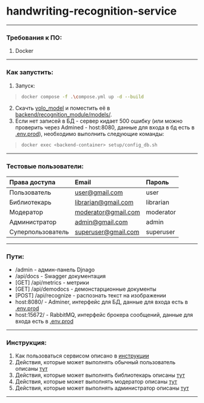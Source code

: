 # handwriting-recognition-service
***
### Требования к ПО:
1. Docker
***
### Как запустить:
1. Запуск:
>```Bash
>docker compose -f .\compose.yml up -d --build
>```
2. Скачть [yolo_model](https://drive.google.com/file/d/1I56uvn7kAMZIh7AZfDIIwjAysJj_sdu7/view) и поместить её в [backend/recognition_module/models/](/backend/recognition_module/models).
3. Если нет записей в БД - сервер кидает 500 ошибку (или можно проверить через Admined - host:8080, данные для входа в бд есть в [.env.prod](/docker/.env.prod)), необходимо выполнить следующие команды:
>```Bash
>docker exec <backend-container> setup/config_db.sh
>```
***
### Тестовые пользователи:
| Права доступа | Email | Пароль |
| :-| :- | :- |
| Пользователь | user@gmail.com | user |
| Библиотекарь | librarian@gmail.com | librarian |
| Модератор | moderator@gmail.com | moderator |
| Администратор | admin@gmail.com | admin |
| Суперпользователь | superuser@gmail.com | superuser |
***
### Пути:
* /admin - админ-панель Djnago
* /api/docs - Swagger документация
* [GET] /api/metrics - метрики 
* [GET] /api/demodocs - демонстарционные документы
* [POST] /api/recognize - распознать текст на изображении
* host:8080/ - Adminer, интерфейс для БД, данные для входа есть в [.env.prod](/docker/.env.prod)
* host:15672/ - RabbitMQ, интерфейс брокера сообщений, данные для входа есть в [.env.prod](/docker/.env.prod)
***
### Инструкция:
1. Как пользоваться сервисом описано в [инструкции](/docs/base.md)
2. Действия, которые может выполнять обычный пользователь описаны [тут](/docs/user.md)
3. Действия, которые может выполнять библиотекарь описаны [тут](/docs/librarian.md)
4. Действия, которые может выполнять модератор описаны [тут](/docs/moderator.md)
5. Действия, которые может выполнять администратор описаны [тут](/docs/admin.md)
***
